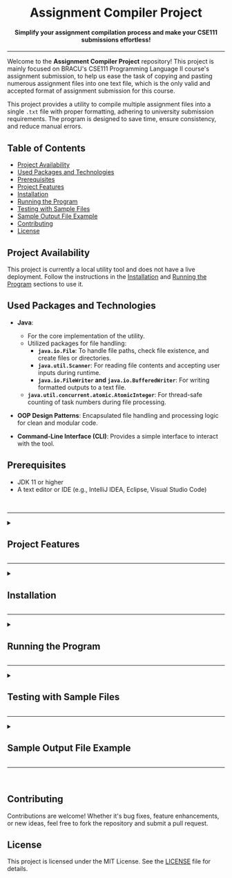 <h1 align=center>Assignment Compiler Project</h1>
<h4 align=center>Simplify your assignment compilation process and make your CSE111 submissions effortless!</h4>

---

<break></break>

Welcome to the **Assignment Compiler Project** repository! This project is mainly focused on BRACU's CSE111 Programming Language II course's assignment submission, to help us ease the task of copying and pasting numerous assignment files into one text file, which is the only valid and accepted format of assignment submission for this course.

This project provides a utility to compile multiple assignment files into a single `.txt` file with proper formatting, adhering to university submission requirements. The program is designed to save time, ensure consistency, and reduce manual errors.

## Table of Contents

- [Project Availability](#project-availability)
- [Used Packages and Technologies](#used-packages-and-technologies)
- [Prerequisites](#prerequisites)
- [Project Features](#project-features)
- [Installation](#installation)
- [Running the Program](#running-the-program)
- [Testing with Sample Files](#testing-with-sample-files)
- [Sample Output File Example](#sample-output-file-example)
- [Contributing](#contributing)
- [License](#license)

## Project Availability

This project is currently a local utility tool and does not have a live deployment. Follow the instructions in the [Installation](#installation) and [Running the Program](#running-the-program) sections to use it.

## Used Packages and Technologies

- **Java**:

  - For the core implementation of the utility.
  - Utilized packages for file handling:
    - **`java.io.File`**: To handle file paths, check file existence, and create files or directories.
    - **`java.util.Scanner`**: For reading file contents and accepting user inputs during runtime.
    - **`java.io.FileWriter` and `java.io.BufferedWriter`**: For writing formatted outputs to a text file.
  - **`java.util.concurrent.atomic.AtomicInteger`**: For thread-safe counting of task numbers during file processing.

- **OOP Design Patterns**: Encapsulated file handling and processing logic for clean and modular code.

- **Command-Line Interface (CLI)**: Provides a simple interface to interact with the tool.

## Prerequisites

- JDK 11 or higher
- A text editor or IDE (e.g., IntelliJ IDEA, Eclipse, Visual Studio Code)

<br>

---

<details>
<summary><h2 id="project-features">Project Features</h2></summary>

- **_File Compilation:_** Combines multiple assignment files into a single `.txt` file with proper formatting. Each task is separated by comments like `// TASK 1`, `// TASK 2`.

- **_Input Flexibility:_** The program allows you to specify which files to include in the compiled document.

- **_Automated Naming Convention:_** Automatically names the output file using a standard format (`Assignment XX_Your-ID_Your-Name.txt`).

- **_File Type Support:_** Supports multiple file extensions, including Java, Python, C, C++, HTML, CSS, JavaScript, TypeScript, and others. You can modify the supported file extensions directly in the code. The current supported extensions are:

  - js
  - ts
  - html
  - css
  - xml
  - txt
  - java
  - py
  - cpp
  - c
  - cs

- **_Subdirectory Handling:_** The program can process files in subdirectories, making it easier to handle projects with complex folder structures. However, it is **highly recommended** to keep all files in the main directory of the provided path, as issues might occur if files are spread across multiple subdirectories.

- **_Automated Task Sequence Detection:_** Automatically detects numbered task sequences (e.g., `Task 1`, `Task 2` or `task1`, `task2` or `Task-01`, `Task-02` etc.) from file names. If the sequence is not in order, you can manually input or reorder the tasks in the correct sequence.

- **_Manual Task Sequence Detection:_** If the program fails to detect a proper sequence or if your files are not named consistently, you’ll be prompted to manually provide the correct sequence for each file. This ensures that the tasks are ordered correctly before generating the final output.

- **_Combining Multiple Files as One Task:_** The program also allows you to combine multiple files into a single task in the generated output. If you have related files that should be considered part of the same task, you can group them together, and they will be treated as one task in the final document.

- **_Error Handling:_** Validates input files to ensure they exist and are formatted correctly.

- **_Empty Directory Detection:_** The program can detect and reject empty directories if provided, ensuring only valid directories containing files are processed.

- **_Handling Files with the Same Name:_** If a file with the same name already exists in the directory, the program provides 3 options to the user:

  - **Overwrite:** Replace the existing file with the new one.
  - **Create New Version:** Generate a new version of the file with a suffix like `(1)`, `(2)`, etc., appended to its name.
  - **Skip:** Skip the current file writing operation entirely.

- **_Tailored for BRAC University:_** Specifically designed to assist students in BRAC University's **CSE111 - Programming Language II** course. The utility simplifies the task of combining multiple assignment files into the `.txt` format, which is the only valid and accepted format for assignment submissions in this course.

- **_Future GUI Support:_** Plans for a graphical user interface to simplify the process further.
</details>

---

<details>
  <summary><h2 id="installation">Installation</h2></summary>

1. **Clone the repository:**

   ```sh
   git clone https://github.com/Tanzeebul-Tamim/Assignment-Compiler.git
   cd Assignment-Compiler
   ```

2. **Create a `bin` directory to store compiled `.class` files:**

   ```sh
   mkdir bin
   ```

3. **Compile the Java source files:**
   ```sh
   javac -d bin src/Main.java src/utilities/*.java
   ```
   </details>

---

<details>
  <summary><h2 id="running-the-program">Running the Program</h2></summary>

1.  **Navigate to the `bin` directory:**

    ```sh
    cd bin
    ```

2.  **Run the program:**

    ```sh
    java Main
    ```

3.  **Follow the prompts:**

    When you run the program, you’ll be guided through several input steps. Here's what to expect:

    - **Enter the Assignment Number:**  
      You’ll be asked to input the assignment number, such as `3` for Assignment 03. The program supports assignment numbers ranging from `1` to `15`. Make sure to input a valid number within this range.

    - **Enter Your ID:**  
      You’ll then be prompted to enter your 8-digit student ID (e.g., `24100000`). The program verifies the ID to ensure a valid ID is provided.

    - **Enter Your Name:**  
      You’ll be then asked to input your name. The program automatically corrects improper naming conventions. For example, if you enter something like `tANzEEBuL       tAMiM    `, it will be converted to the proper format: `Tanzeebul Tamim`.

    - **Enter the File Extension:**  
      The program requires you to specify the desired file extension (e.g., `java`, `py`, `cpp`) to filter out unsupported or irrelevant files. It validates your input to ensure it matches one of the supported extensions and rejects any invalid or unsupported file types.

    - **Enter the Path to Your Assignment Folder:**  
       The program requires the folder path where your assignment files are stored. You can copy the file path directly from your file explorer:

      <h4>Windows:</h4>
      <img align=center src="./public/windows-copy-path.jpg" alt="Windows Screenshot" width="500px">

      - Right-click the folder containing your assignment files in your file explorer.
      - Select **"Copy as path"** to copy the full folder path.
      - (e.g., `C:\Users\Tamim\Documents\Assignments\OOP_Tasks`)

      <h4>macOS:</h4>
      <img align=center src="./public/macos-copy-path.jpg" alt="macOS Screenshot" width="500px">

      - Right-click the folder containing your assignment files in Finder.
      - Select **"Copy 'FolderName' as Pathname"** to copy the path directly.
      - (e.g., `/Users/tamim/Documents/Assignments/OOP_Tasks`)

      <h4>Linux:</h4>
      <img align=center src="./public/linux-copy-path.jpg" alt="Linux Screenshot" width="500px">

      - Right-click the folder containing your assignment files in your file manager (e.g., KDE Dolphin).
      - Select **"Copy Location"** to copy the full folder path.
      - (e.g., `/home/tamim/Documents/Assignments/OOP_Tasks`)

      After copying the path, paste it directly into the program's terminal/console.

    - **Sequencing Options:**  
      At the start, you’ll be asked if you want to sequence or reorder your files:

      - **If you choose "Yes"**: The program will detect any existing sequence:

        - If all files are sequentially named (e.g., `Task 1`, `Task 2` or `task1`, `task2` or `Task-01`, `Task-02`), it will use this order.
        - If no sequence is found, you’ll be prompted to manually assign a sequence number to each file.
        - If some files have sequence numbers and others don’t, you’ll decide whether to resequence all files or only the ones without a sequence.

      - **If you choose "No"**: The program will generate the output using the file sequence as found in the file explorer.

      - **Combining Multiple Files as One Task**: If you have related files that should be treated as part of the same task, the program allows you to group them together, and they will be counted as a single task in the final output file.

    - **Important Considerations for File Organization:**  
      Before using the Assignment Compiler, ensure your files are properly organized for smooth processing. Here’s what to keep in mind:

      1. **Dedicated Folder for Assignment Files:**  
         Place all assignment-related files in a single folder. Avoid including unrelated files (e.g., images, documents) to prevent unnecessary errors.

      2. **Verify File Relevance:**  
         Double-check that all the files in the folder are part of your assignment. This reduces the risk of mistakenly including irrelevant or incomplete files in the output.

      3. **File Naming Conventions:**  
         For best results, use a consistent naming pattern like:

         - `Task-01`, `Task-02`, or
         - `task1`, `task2`, or
         - `Task_01`, `Task_02`.

         This naming convention allows the program to automatically detect the correct order of tasks.

      4. **Manual Sequencing (If Needed):**  
         If your files are not named sequentially or don’t follow a consistent pattern, the program will prompt you to manually arrange the task order. This ensures that your final output file is properly structured, sequenced, and adheres to the assignment submission requirements.

         > **Note:** In the OOP tasks assigned by BRAC university, class names often don’t follow any naming sequence. Instead, they use random names that are relevant to the task (e.g., `Circle`, `Employee`, `BankAccount`). This makes manual sequencing especially important to ensure that the tasks are arranged correctly before generating the output file.

Following these steps will ensure a smooth file compilation process.

</details>

---

<details>
  <summary><h2 id="testing-with-sample-files">Testing with Sample Files</h2></summary>

To help you test the program, a [**`Sample Folder`**](./sample) is included in the root directory.

**Sample Folder Contents:** 
It contains:

- Sample files with supported extensions and various naming formats (e.g., [**`Task1.java`**](./sample/Task1.java), [**`task_03.java`**](./sample/task_03.java), [**`task__7.java`**](./sample/task__7.java)) to showcase the program's ability to detect sequences in different naming formats.
- Files without any numeric sequence to demonstrate how the program prompts for manual sequencing (e.g., [**`NonSequenced.java`**](./sample/NonSequenced.java), [**`Unsequenced.java`**](./sample/Unsequenced.java)).
- Files with unsupported extensions (e.g., [**`Unsupported.py`**](./sample/Unsupported.py), [**`Unsupported.ts`**](./sample/Unsupported.ts), [**`Unsupported.txt`**](./sample/Unsupported.txt)), [**`Unsupported.ipynb`**](./sample/Unsupported.ipynb)).
  > **Note:** Some files have supported extensions but are demonstrated as unsupported in the `Sample Folder` to illustrate that the `Sample Folder` is specifically designed for testing _**Java Files**_ as the desired file type.

**How to Use the Sample Folder:**

1. Navigate to the [**Sample Folder**](./sample) folder in the root directory.
2. Copy the path to the **Sample Folder** folder and paste it when prompted during program execution.
3. Test the program's functionality with the pre-included sample files to familiarize yourself with its features.

Feel free to modify or add your own files to the **Sample Folder** to test with your own files.

</details>

---

<details>
  <summary><h2 id="sample-output-file-example">Sample Output File Example</h2></summary>

Here is a sample output generated by the program:

### File Name:

Assignment 05_24100000_Joe Brooks.txt

### File Content:

```
// TASK 1

package sample;

public class Task1 {
    public static void main(String[] args) {
        // This file demonstrates a simple sequential task (Task1)
        // It helps test how the program handles files with standard naming formats (e.g., Task1, Task2)
        System.out.println("I am Task1");
    }
}


// TASK 2

package sample;

public class TASK___2 {
    public static void main(String[] args) {
        // This file demonstrates a non-standard naming convention (TASK___2)
        // It will help test how the program handles files with unusual sequence formats
        System.out.println("I am TASK___2");
    }
}


// TASK 3

package sample;

public class task_03 {
    public static void main(String[] args) {
        // This file demonstrates a naming convention with underscores (task_03)
        // It helps test how the program detects sequences in files with this format
        System.out.println("I am task_03");
    }
}


// TASK 4

package sample;

public class Task4 {
    public static void main(String[] args) {
        // This file demonstrates a simple sequential task (Task4)
        // It helps test how the program handles files with standard naming formats (e.g., Task1, Task2)
        System.out.println("I am Task4");
    }
}


// TASK 5

package sample;

public class NonSequenced {
    public static void main(String[] args) {
        // This file doesn't follow a sequential naming convention
        // It is meant to test how the program handles files without a sequence
        System.out.println("I am NonSequenced");
    }
}
```

This sample demonstrates how tasks are numbered and formatted consistently, ensuring compliance with BRAC University's assignment submission requirements. The program handles task numbering, file naming, and proper organization for effortless submissions.

</details>

---

<br>

## Contributing

Contributions are welcome! Whether it's bug fixes, feature enhancements, or new ideas, feel free to fork the repository and submit a pull request.

## License

This project is licensed under the MIT License. See the [LICENSE](LICENSE) file for details.
